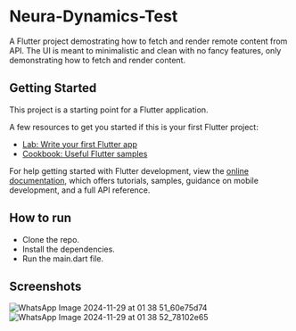 # Neura-Dynamics-Test
A Flutter project demostrating how to fetch and render remote content from API. The UI is meant to minimalistic and clean with no fancy features, only demonstrating how to fetch and render content.

## Getting Started
This project is a starting point for a Flutter application.

A few resources to get you started if this is your first Flutter project:

- [Lab: Write your first Flutter app](https://docs.flutter.dev/get-started/codelab)
- [Cookbook: Useful Flutter samples](https://docs.flutter.dev/cookbook)

For help getting started with Flutter development, view the
[online documentation](https://docs.flutter.dev/), which offers tutorials,
samples, guidance on mobile development, and a full API reference.

## How to run
- Clone the repo.
- Install the dependencies.
- Run the main.dart file.

## Screenshots
![WhatsApp Image 2024-11-29 at 01 38 51_60e75d74](https://github.com/user-attachments/assets/8109616b-147a-4c3d-a36f-9d35b494334a)
![WhatsApp Image 2024-11-29 at 01 38 52_78102e65](https://github.com/user-attachments/assets/eed21d1d-979e-4a7f-b06e-ca4d819ff658)
